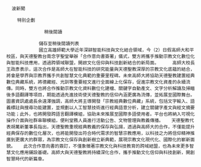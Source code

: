 
      波新聞
      
        特別企劃
      
                  稍後閱讀
                
                儲存至稍後閱讀列表
               	國立高雄師範大學近年深耕智能科技與文化結合領域，今（2）日假高師大和平校區，與天德聖教台南念字聖堂舉辦「合作意向書簽署」儀式，雙方將攜手推動宗教文化數位化與智能科技應用，透過跨領域聯盟，開啟文化信仰與科技創新結合的新局面。 	高師大校長王政彥表示，這次合作是高師大在智能科技的研究能量與天德聖教深厚的宗教文化底蘊的結合，將會是學界與宗教界攜手共創智慧文化典範的重要里程碑。未來高師大將協助天德聖教建置經典數位典藏系統，將德藏經、光訓等重要經文進行全面線上化保存，促進宗教文化資產的永續流傳。同時，雙方也將合作推動宗教文化資料數位化建檔、關鍵字自動產文、文字分析解讀及掃瞄後多語翻譯等項目，期能透過先進技術使天德聖教的信仰內涵更廣為流傳，並拓展至國際舞台。 	圖書資訊處處長余遠澤強調，高師大將主導開發「宗教經典數位典藏」系統，包括文字輸入、語義標註與搜尋功能建置，並規劃以人工智慧技術進行經典語意分析，建立關鍵字產文與經文摘要功能；此外，也將開發跨語言翻譯模組，協助未來推展至國際多語使用者。平台也將納入可視化操作介面與社群串聯模組，便利堂務人員進行活動公告、文物管理與教義傳播。 	天德聖教代表胡萬新董事長指出，天德聖教重視經典教義的保存與弘揚，透過與高師大的合作，不僅能提升經典保存的數位化層次，也將能開發出符合時代需求的智慧宗教應用，以科技之力將信仰精神推廣到更廣大的群眾，為宗教文化保存與創新樹立新典範，展現宗教文化現代化、國際化的嶄新面貌。 	此次合作意向書的簽訂，不僅象徵著宗教文化與科技教育的跨域結盟，也為未來更多智慧文化應用鋪設基礎。高師大與天德聖教將持續深化合作，攜手推動文化信仰與科技創新，開創智慧時代的新篇章。